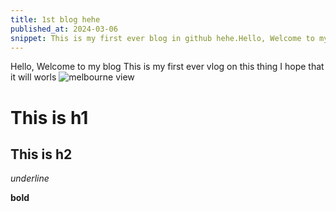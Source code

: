 ```yaml
---
title: 1st blog hehe
published_at: 2024-03-06
snippet: This is my first ever blog in github hehe.Hello, Welcome to my blog
---
```


Hello, Welcome to my blog
This is my first ever vlog on this thing 
I hope that it will worls
![melbourne view](/pic/Melburnian_Skyline.jpg)

# This is h1

## This is h2

_underline_

**bold**
